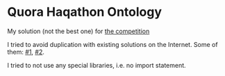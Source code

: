 # Quora Haqathon Ontology

My solution (not the best one) for [the competition](https://www.hackerrank.com/contests/quora-haqathon/challenges/ontology)

I tried to avoid duplication with existing solutions on the Internet. Some of them: [#1](https://github.com/Nithanaroy/QuoraChallenges-Ontology), [#2](https://github.com/justinshi/Ontology).

I tried to not use any special libraries, i.e. no import statement.

